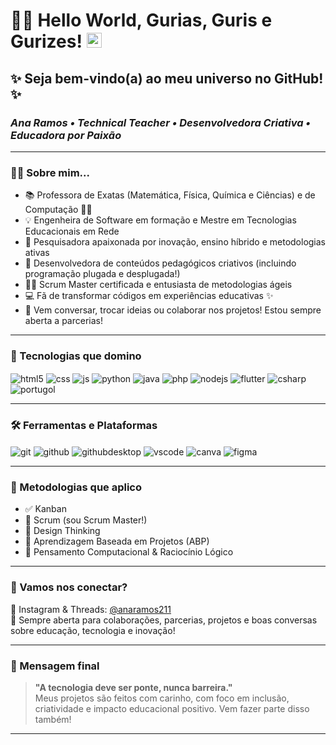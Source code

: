 # 👩‍💻 Hello World, Gurias, Guris e Gurizes! <img src="https://github.com/rajput2107/rajput2107/blob/master/Assets/Earth.gif" width="24px" />

## ✨ Seja bem-vindo(a) ao meu universo no GitHub! ✨  
### _Ana Ramos • Technical Teacher • Desenvolvedora Criativa • Educadora por Paixão_

---

### 👩‍🏫 Sobre mim...

- 📚 Professora de Exatas (Matemática, Física, Química e Ciências) e de Computação 👩‍💻
- 💡 Engenheira de Software em formação e Mestre em Tecnologias Educacionais em Rede
- 🔬 Pesquisadora apaixonada por inovação, ensino híbrido e metodologias ativas
- 🚀 Desenvolvedora de conteúdos pedagógicos criativos (incluindo programação plugada e desplugada!)
- 👩‍💼 Scrum Master certificada e entusiasta de metodologias ágeis
- 💻 Fã de transformar códigos em experiências educativas ✨
- 💬 Vem conversar, trocar ideias ou colaborar nos projetos! Estou sempre aberta a parcerias!

---

### 🌟 Tecnologias que domino

<div style="display: inline_block">
  <img align="center" alt="html5" src="https://img.shields.io/badge/html5-%23E34F26.svg?style=flat-square&logo=html5&logoColor=white" />
  <img align="center" alt="css" src="https://img.shields.io/badge/css3-%231572B6.svg?style=flat-square&logo=css3&logoColor=white" />
  <img align="center" alt="js" src="https://img.shields.io/badge/JavaScript-F7DF1E?style=flat-square&logo=javascript&logoColor=black" />
  <img align="center" alt="python" src="https://img.shields.io/badge/Python-14354C?style=flat-square&logo=python&logoColor=white" />
  <img align="center" alt="java" src="https://img.shields.io/badge/Java-red?style=flat-square&logo=java&logoColor=white" />
  <img align="center" alt="php" src="https://img.shields.io/badge/PHP-777BB4?style=flat-square&logo=php&logoColor=white" />
  <img align="center" alt="nodejs" src="https://img.shields.io/badge/Node.js-339933?style=flat-square&logo=nodedotjs&logoColor=white" />
  <img align="center" alt="flutter" src="https://img.shields.io/badge/Flutter-02569B?style=flat-square&logo=flutter&logoColor=white" />
  <img align="center" alt="csharp" src="https://img.shields.io/badge/C%23-239120?style=flat-square&logo=c-sharp&logoColor=white" />
  <img align="center" alt="portugol" src="https://img.shields.io/badge/Portugol-000000?style=flat-square&logoColor=white" />
</div>

---

### 🛠️ Ferramentas e Plataformas

<div style="display: inline_block">
  <img align="center" alt="git" src="https://img.shields.io/badge/GIT-E44C30?style=flat-square&logo=git&logoColor=white" />
  <img align="center" alt="github" src="https://img.shields.io/badge/GitHub-181717?style=flat-square&logo=github&logoColor=white" />
  <img align="center" alt="githubdesktop" src="https://img.shields.io/badge/GitHub%20Desktop-999999?style=flat-square&logo=github&logoColor=white" />
  <img align="center" alt="vscode" src="https://img.shields.io/badge/VS%20Code-007ACC?style=flat-square&logo=visual-studio-code&logoColor=white" />
  <img align="center" alt="canva" src="https://img.shields.io/badge/Canva-00C4CC?style=flat-square&logo=canva&logoColor=white" />
  <img align="center" alt="figma" src="https://img.shields.io/badge/Figma-F24E1E?style=flat-square&logo=figma&logoColor=white" />
</div>

---

### 🚀 Metodologias que aplico

- ✅ Kanban
- 🔁 Scrum (sou Scrum Master!)
- 💬 Design Thinking
- 🎯 Aprendizagem Baseada em Projetos (ABP)
- 🧠 Pensamento Computacional & Raciocínio Lógico

---

### 💬 Vamos nos conectar?

📸 Instagram & Threads: [@anaramos211](https://www.instagram.com/anaramos211)  
💌 Sempre aberta para colaborações, parcerias, projetos e boas conversas sobre educação, tecnologia e inovação!  

---

### 🌈 Mensagem final

> **"A tecnologia deve ser ponte, nunca barreira."**  
> Meus projetos são feitos com carinho, com foco em inclusão, criatividade e impacto educacional positivo. Vem fazer parte disso também!

---
